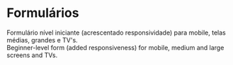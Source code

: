 # Formulários
Formulário nível iniciante (acrescentado responsividade) para mobile, telas médias, grandes e TV's. </br>
Beginner-level form (added responsiveness) for mobile, medium and large screens and TVs.
